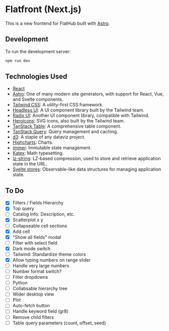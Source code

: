 # Flatfront (Next.js)

This is a new frontend for FlatHub built with [Astro](https://astro.build/).

## Development

To run the development server:

```bash
npm run dev
```

## Technologies Used

- [React](https://reactjs.org/)
- [Astro](https://astro.build/): One of many modern site generators, with support for React, Vue, and Svelte components.
- [Tailwind CSS](https://tailwindcss.com/): A utility-first CSS framework.
- [Headless UI](https://headlessui.dev/): A UI component library built by the Tailwind team.
- [Radix UI](https://www.radix-ui.com/): Another UI component library, compatible with Tailwind.
- [Heroicons](https://heroicons.com/): SVG icons, also built by the Tailwind team.
- [TanStack Table](https://tanstack.com/table/v8): A comprehensive table component.
- [TanStack Query](https://tanstack.com/query/latest): Query management and caching.
- [d3](https://d3js.org/): A staple of any dataviz project.
- [Highcharts](https://www.highcharts.com/docs/index): Charts.
- [immer](https://immerjs.github.io/immer/): Immutable state management.
- [Katex](https://katex.org/): Math typesetting.
- [lz-string](https://github.com/pieroxy/lz-string): LZ-based compression, used to store and retrieve application state in the URL.
- [Svelte stores](https://svelte.dev/docs/svelte-store): Observable-like data structures for managing application state.

## To Do

- [x] Filters / Fields Hierarchy
- [x] Top query
- [ ] Catalog Info: Description, etc.
- [x] Scatterplot x y
- [ ] Collapseable cell sections
- [x] Add cell
- [x] "Show all fields" modal
- [ ] Filter with select field
- [x] Dark mode switch
- [ ] Tailwind: Standardize theme colors
- [x] Allow typing numbers on range slider
- [ ] Handle very large numbers
- [ ] Number format switch?
- [ ] Filter dropdowns
- [ ] Python
- [ ] Collabsable hierarchy tree
- [ ] Wider desktop view
- [ ] Plot
- [ ] Auto-fetch button
- [ ] Handle keyword field (gr8)
- [ ] Remove child filters
- [ ] Table query parameters (count, offset, seed)